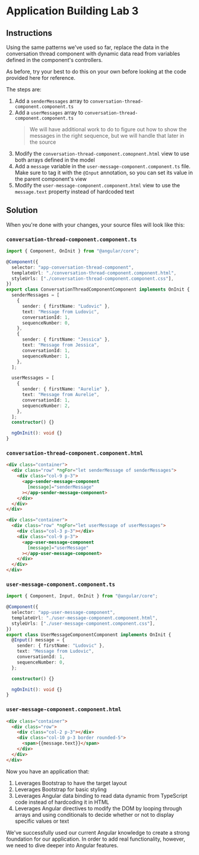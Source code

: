 # Application Building Lab 3

## Instructions

Using the same patterns we've used so far, replace the data in the conversation
thread component with dynamic data read from variables defined in the
component's controllers.

As before, try your best to do this on your own before looking at the code
provided here for reference.

The steps are:

1. Add a `senderMessages` array to `conversation-thread-component.component.ts`
2. Add a `userMessages` array to `conversation-thread-component.component.ts`
   > We will have additional work to do to figure out how to show the messages
   > in the right sequence, but we will handle that later in the source
3. Modify the `conversation-thread-component.comopnent.html` view to use both
   arrays defined in the model
4. Add a `message` variable in the `user-message-component.component.ts` file.
   Make sure to tag it with the `@Input` annotation, so you can set its value in
   the parent component's view
5. Modify the `user-message-component.component.html` view to use the
   `message.text` property instead of hardcoded text

## Solution

When you're done with your changes, your source files will look like this:

### `conversation-thread-component.component.ts`

```typescript
import { Component, OnInit } from "@angular/core";

@Component({
  selector: "app-conversation-thread-component",
  templateUrl: "./conversation-thread-component.component.html",
  styleUrls: ["./conversation-thread-component.component.css"],
})
export class ConversationThreadComponentComponent implements OnInit {
  senderMessages = [
    {
      sender: { firstName: "Ludovic" },
      text: "Message from Ludovic",
      conversationId: 1,
      sequenceNumber: 0,
    },
    {
      sender: { firstName: "Jessica" },
      text: "Message from Jessica",
      conversationId: 1,
      sequenceNumber: 1,
    },
  ];

  userMessages = [
    {
      sender: { firstName: "Aurelie" },
      text: "Message from Aurelie",
      conversationId: 1,
      sequenceNumber: 2,
    },
  ];
  constructor() {}

  ngOnInit(): void {}
}
```

### `conversation-thread-component.component.html`

```html
<div class="container">
  <div class="row" *ngFor="let senderMessage of senderMessages">
    <div class="col-9 p-3">
      <app-sender-message-component
        [message]="senderMessage"
      ></app-sender-message-component>
    </div>
  </div>
</div>

<div class="container">
  <div class="row" *ngFor="let userMessage of userMessages">
    <div class="col-3 p-3"></div>
    <div class="col-9 p-3">
      <app-user-message-component
        [message]="userMessage"
      ></app-user-message-component>
    </div>
  </div>
</div>
```

### `user-message-component.component.ts`

```typescript
import { Component, Input, OnInit } from "@angular/core";

@Component({
  selector: "app-user-message-component",
  templateUrl: "./user-message-component.component.html",
  styleUrls: ["./user-message-component.component.css"],
})
export class UserMessageComponentComponent implements OnInit {
  @Input() message = {
    sender: { firstName: "Ludovic" },
    text: "Message from Ludovic",
    conversationId: 1,
    sequenceNumber: 0,
  };

  constructor() {}

  ngOnInit(): void {}
}
```

### `user-message-component.component.html`

```html
<div class="container">
  <div class="row">
    <div class="col-2 p-3"></div>
    <div class="col-10 p-3 border rounded-5">
      <span>{{message.text}}</span>
    </div>
  </div>
</div>
```

Now you have an application that:

1. Leverages Bootstrap to have the target layout
2. Leverages Bootstrap for basic styling
3. Leverages Angular data binding to read data dynamic from TypeScript code
   instead of hardcoding it in HTML
4. Leverages Angular directives to modify the DOM by looping through arrays and
   using conditionals to decide whether or not to display specific values or
   text

We've successfully used our current Angular knowledge to create a strong
foundation for our application. In order to add real functionality, however, we
need to dive deeper into Angular features.